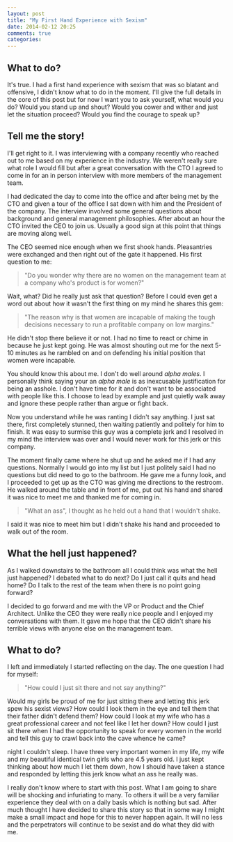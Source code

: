 ```yaml
---
layout: post
title: "My First Hand Experience with Sexism"
date: 2014-02-12 20:25
comments: true
categories: 
---
```


## What to do?

It's true.  I had a first hand experience with sexism that was so blatant and offensive, I didn't
know what to do in the moment.  I'll give the full details in the core of this post but for now I
want you to ask yourself, what would you do?  Would you stand up and shout?  Would you cower and
wither and just let the situation proceed?  Would you find the courage to speak up?

<!--more-->

## Tell me the story!

I'll get right to it.  I was interviewing with a company recently who reached out to me based on my
experience in the industry.  We weren't really sure what role I would fill but after a great
conversation with the CTO I agreed to come in for an in person interview with more members of the
management team.

I had dedicated the day to come into the office and after being met by the CTO and given a tour of
the office I sat down with him and the President of the company.  The interview involved some
general questions about background and general management philosophies.  After about an hour the CTO
invited the CEO to join us.  Usually a good sign at this point that things are moving along well.

The CEO seemed nice enough when we first shook hands.  Pleasantries were exchanged and then right
out of the gate it happened.  His first question to me:

> "Do you wonder why there are no women on the management team at a company who's product is for
> women?"

Wait, what?  Did he really just ask that question?  Before I could even get a word out about how it
wasn't the first thing on my mind he shares this gem:

> "The reason why is that women are incapable of making the tough decisions necessary to run a
> profitable company on low margins."

He didn't stop there believe it or not.  I had no time to react or chime in because he just kept
going.  He was almost shouting out me for the next 5-10 minutes as he rambled on and on defending
his initial position that women were incapable.

You should know this about me.  I don't do well around _alpha males_.  I personally think saying
your an _alpha male_ is as inexcusable justification for being an asshole.  I don't have time for it
and don't want to be associated with people like this.  I choose to lead by example and just quietly
walk away and ignore these people rather than argue or fight back.

Now you understand while he was ranting I didn't say anything.  I just sat there, first completely
stunned, then waiting patiently and politely for him to finish.  It was easy to surmise this guy was
a complete jerk and I resolved in my mind the interview was over and I would never work for this
jerk or this company.

The moment finally came where he shut up and he asked me if I had any questions.  Normally I would
go into my list but I just politely said I had no questions but did need to go to the bathroom.  He
gave me a funny look, and I proceeded to get up as the CTO was giving me directions to the restroom.
He walked around the table and in front of me, put out his hand and shared it was nice to meet me
and thanked me for coming in.

> "What an ass", I thought as he held out a hand that I wouldn't shake.

I said it was nice to meet him but I didn't shake his hand and proceeded to walk out of the room.

## What the hell just happened?

As I walked downstairs to the bathroom all I could think was what the hell just happened?  I debated
what to do next?  Do I just call it quits and head home?  Do I talk to the rest of the team when
there is no point going forward?

I decided to go forward and me with the VP or Product and the Chief Architect.  Unlike the CEO they
were really nice people and I enjoyed my conversations with them.  It gave me hope that the CEO
didn't share his terrible views with anyone else on the management team.

## What to do?

I left and immediately I started reflecting on the day.  The one question I had for myself:

> "How could I just sit there and not say anything?"

Would my girls be proud of me for just sitting there and letting this jerk spew his sexist views?
How could I look them in the eye and tell them that their father didn't defend them?  How could I
look at my wife who has a great professional career and not feel like I let her down?  How could I
just sit there when I had the opportunity to speak for every women in the world and tell this guy to
crawl back into the cave whence he came?



 night I couldn't sleep.  I have three
very important women in my life, my wife and my beautiful identical twin girls who are 4.5 years
old.  I just kept thinking about how much I let them down, how I should have taken a stance and
responded by letting this jerk know what an ass he really was.



I really don't know where to start with this post.  What I am going to share will be shocking and
infuriating to many.  To others it will be a very familiar experience they deal with on a daily
basis which is nothing but sad.  After much thought I have decided to share this story so that in
some way I might make a small impact and hope for this to never happen again.  It will no less and
the perpetrators will continue to be sexist and do what they did with me.

